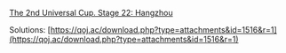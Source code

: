 [The 2nd Universal Cup. Stage 22: Hangzhou](https://qoj.ac/contest/1516)

Solutions: [https://qoj.ac/download.php?type=attachments&id=1516&r=1](https://qoj.ac/download.php?type=attachments&id=1516&r=1)